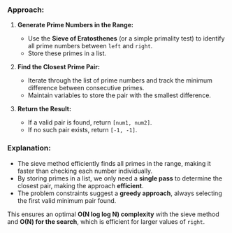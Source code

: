 ### Approach:

1. **Generate Prime Numbers in the Range:**  
   - Use the **Sieve of Eratosthenes** (or a simple primality test) to identify all prime numbers between `left` and `right`.
   - Store these primes in a list.

2. **Find the Closest Prime Pair:**  
   - Iterate through the list of prime numbers and track the minimum difference between consecutive primes.
   - Maintain variables to store the pair with the smallest difference.

3. **Return the Result:**  
   - If a valid pair is found, return `[num1, num2]`.
   - If no such pair exists, return `[-1, -1]`.

### Explanation:

- The sieve method efficiently finds all primes in the range, making it faster than checking each number individually.
- By storing primes in a list, we only need a **single pass** to determine the closest pair, making the approach **efficient**.
- The problem constraints suggest a **greedy approach**, always selecting the first valid minimum pair found.

This ensures an optimal **O(N log log N) complexity** with the sieve method and **O(N) for the search**, which is efficient for larger values of `right`.

